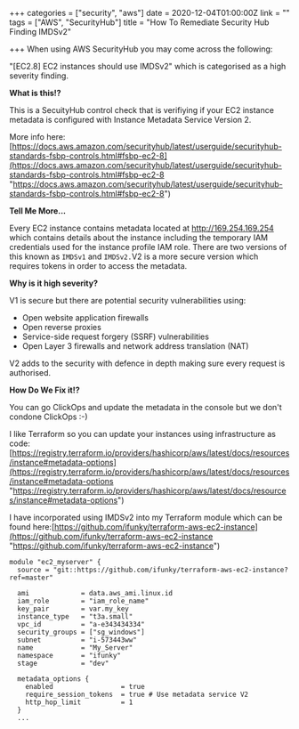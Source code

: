 +++
categories = ["security", "aws"]
date = 2020-12-04T01:00:00Z
link = ""
tags = ["AWS", "SecurityHub"]
title = "How To Remediate Security Hub Finding IMDSv2"

+++
When using AWS SecurityHub you may come across the following:

"\[EC2.8\] EC2 instances should use IMDSv2" which is categorised as a high severity finding.

**What is this!?** 

This is a SecuityHub control check that is verifiying if your EC2 instance metadata is configured with Instance Metadata Service Version 2.
<!--more-->

More info here: [https://docs.aws.amazon.com/securityhub/latest/userguide/securityhub-standards-fsbp-controls.html#fsbp-ec2-8](https://docs.aws.amazon.com/securityhub/latest/userguide/securityhub-standards-fsbp-controls.html#fsbp-ec2-8 "https://docs.aws.amazon.com/securityhub/latest/userguide/securityhub-standards-fsbp-controls.html#fsbp-ec2-8")

**Tell Me More...**

Every EC2 instance contains metadata located at http://169.254.169.254 which contains details about the instance including the temporary IAM credentials used for the instance profile IAM role.  There are two versions of this known as `IMDSv1` and `IMDSv2.`V2 is a more secure version which requires tokens in order to access the metadata.

**Why is it high severity?**

V1 is secure but there are potential security vulnerabilities using:

* Open website application firewalls
* Open reverse proxies
* Service-side request forgery (SSRF) vulnerabilities
* Open Layer 3 firewalls and network address translation (NAT)

V2 adds to the security with defence in depth making sure every request is authorised.

**How Do We Fix it!?**

You can go ClickOps and update the metadata in the console but we don't condone ClickOps :-)

I like Terraform so you can update your instances using infrastructure as code:[https://registry.terraform.io/providers/hashicorp/aws/latest/docs/resources/instance#metadata-options](https://registry.terraform.io/providers/hashicorp/aws/latest/docs/resources/instance#metadata-options "https://registry.terraform.io/providers/hashicorp/aws/latest/docs/resources/instance#metadata-options")

I have incorporated using IMDSv2 into my Terraform module which can be found here:[https://github.com/ifunky/terraform-aws-ec2-instance](https://github.com/ifunky/terraform-aws-ec2-instance "https://github.com/ifunky/terraform-aws-ec2-instance")

    module "ec2_myserver" {
      source = "git::https://github.com/ifunky/terraform-aws-ec2-instance?ref=master"
    
      ami             = data.aws_ami.linux.id
      iam_role        = "iam_role_name"    
      key_pair        = var.my_key
      instance_type   = "t3a.small"
      vpc_id          = "a-e343434334"
      security_groups = ["sg_windows"]
      subnet          = "i-573443ww"
      name            = "My_Server"
      namespace       = "ifunky"
      stage           = "dev"
    
      metadata_options {
        enabled                 = true
        require_session_tokens  = true # Use metadata service V2
        http_hop_limit          = 1
      }
      ...